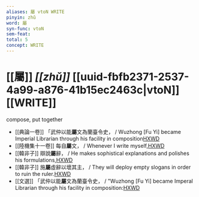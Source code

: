 ```yaml
---
aliases: 屬 vtoN WRITE
pinyin: zhǔ
word: 屬
syn-func: vtoN
sem-feat: 
total: 5
concept: WRITE 
---
```

# [[屬]] *[[zhǔ]]*  [[uuid-fbfb2371-2537-4a99-a876-41b15ec2463c|vtoN]] [[WRITE]]
compose, put together
 - [[典論一卷]] 「武仲以能**屬**文為蘭臺令史， / Wuzhong [Fu Yi] became Imperial Librarian through his facility in composition[HXWD](https://hxwd.org/textview.html?location=CH2a1370_CHANT_001-1a.11)
 - [[陸機集十一卷]] 每自**屬**文， / Whenever I write myself,[HXWD](https://hxwd.org/textview.html?location=CH2b1575_CHANT_001-1a.9)
 - [[韓非子]] 辯說**屬**辭， / He makes sophistical explanations and polishes his formulations,[HXWD](https://hxwd.org/textview.html?location=KR3c0005_tls_002-17a.5)
 - [[韓非子]] 施**屬**虛辭以壞其主， / They will deploy empty slogans in order to ruin the ruler.[HXWD](https://hxwd.org/textview.html?location=KR3c0005_tls_009-13a.6)
 - [[文選]] 「武仲以能**屬**文為蘭臺令史，
                     / "Wuzhong [Fu Yi] became Imperal Librarian through his facility in composition:[HXWD](https://hxwd.org/textview.html?location=KR4h0001_tls_052-6a.9)